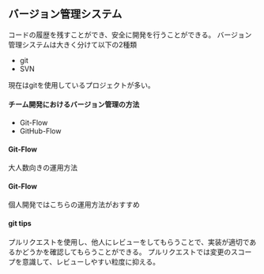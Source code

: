 ## バージョン管理システム
コードの履歴を残すことができ、安全に開発を行うことができる。
バージョン管理システムは大きく分けて以下の2種類

- git
- SVN

現在はgitを使用しているプロジェクトが多い。

#### チーム開発におけるバージョン管理の方法
- Git-Flow
- GitHub-Flow

#### Git-Flow
大人数向きの運用方法

#### Git-Flow
個人開発ではこちらの運用方法がおすすめ

#### git tips
プルリクエストを使用し、他人にレビューをしてもらうことで、実装が適切であるかどうかを確認してもらうことができる。
プルリクエストでは変更のスコープを意識して、レビューしやすい粒度に抑える。



